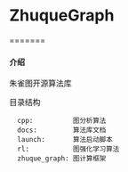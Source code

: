 # ZhuqueGraph


=======
#### 介绍
朱雀图开源算法库

目录结构
```
  cpp:          图分析算法
  docs:         算法库文档
  launch:       算法启动脚本
  rl:           图强化学习算法
  zhuque_graph: 图计算框架
```